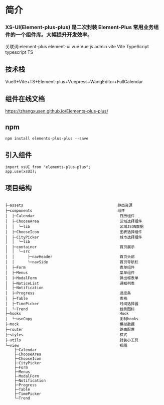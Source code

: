# 简介

### XS-UI(Element-plus-plus) 是二次封装 Element-Plus 常用业务组件的一个组件库。大幅提升开发效率。

关联词:element-plus element-ui vue Vue js admin vite Vite TypeScript typescript TS

## 技术栈

Vue3+Vite+TS+Element-plus+Vuepress+WangEditor+FullCalendar

## 组件在线文档

https://zhangxusen.github.io/Elements-plus-plus/

## npm

```
npm install elements-plus-plus --save
```

## 引入组件

```
import xsUI from "elements-plus-plus";
app.use(xsUI);
```

## 项目结构

```

├─assets                                          静态资源
├─components                                      组件
│  ├─Calendar                                      日历组件
│  ├─ChooseArea                                    区域选择组件
│  │  └─lib                                        区域JSON数据
│  ├─ChooseIcon                                    图表选择组件
│  ├─CityPicker                                    城市选择组件
│  │  └─lib
│  ├─container                                     首页展示
│  │  └─src
│  │      ├─navHeader                              首页头部
│  │      └─navSide                                首页导航栏
│  ├─Form                                          表单组件
│  ├─Menus                                         菜单组件
│  ├─ModalForm                                     弹出框表单
│  ├─NoticeList                                    通知列表
│  ├─Notification
│  ├─Progress                                      进度条
│  ├─Table                                         表格
│  ├─TimePicker                                    时间选择器
│  └─Trend                                         趋势图标
├─hooks                                            Hook
│  └─useCopy                                       复制hooks
├─mock                                             模拟数据
├─router                                           路由配置
├─styles                                           样式
├─utils                                            封装小工具
└─view                                             视图
    ├─Calendar
    ├─ChooseArea
    ├─ChooseIcon
    ├─CityPicker
    ├─Form
    ├─Menus
    ├─ModalForm
    ├─Notification
    ├─Progress
    ├─Table
    ├─TimePicker
    └─Trend

```
